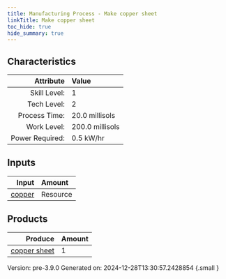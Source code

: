 ```yaml
---
title: Manufacturing Process - Make copper sheet
linkTitle: Make copper sheet
toc_hide: true
hide_summary: true
---
```



## Characteristics

| Attribute      | Value |
|--------:|:------|
|Skill Level:|1|
|Tech Level:|2|
|Process Time:|20.0 millisols|
|Work Level:|200.0 millisols|
|Power Required:|0.5 kW/hr|

## Inputs

| Input      | Amount |
|--------:|:------|
|[copper](/docs/definitions/resource/copper)|Resource|8.94 kg|

## Products


| Produce      | Amount |
|--------:|:------|
|[copper sheet](/docs/definitions/part/copper-sheet)|1|


Version: pre-3.9.0 Generated on: 2024-12-28T13:30:57.2428854
{.small }

